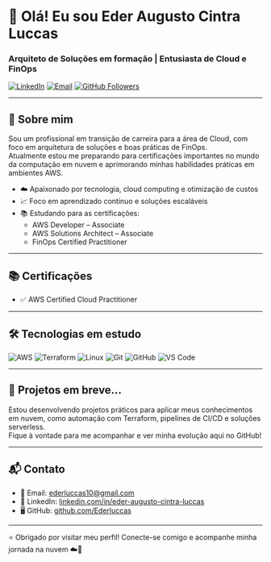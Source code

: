 # 👋 Olá! Eu sou Eder Augusto Cintra Luccas

### Arquiteto de Soluções em formação | Entusiasta de Cloud e FinOps

[![LinkedIn](https://img.shields.io/badge/-LinkedIn-blue?logo=linkedin&logoColor=white)](https://www.linkedin.com/in/eder-augusto-cintra-luccas/)
[![Email](https://img.shields.io/badge/-Email-red?logo=gmail&logoColor=white)](mailto:ederluccas10@gmail.com)
[![GitHub Followers](https://img.shields.io/github/followers/Ederluccas?label=GitHub&style=social)](https://github.com/Ederluccas)


---

## 💼 Sobre mim

Sou um profissional em transição de carreira para a área de Cloud, com foco em arquitetura de soluções e boas práticas de FinOps.  
Atualmente estou me preparando para certificações importantes no mundo da computação em nuvem e aprimorando minhas habilidades práticas em ambientes AWS.

- ☁️ Apaixonado por tecnologia, cloud computing e otimização de custos  
- 📈 Foco em aprendizado contínuo e soluções escaláveis  
- 📚 Estudando para as certificações:  
  - AWS Developer – Associate  
  - AWS Solutions Architect – Associate  
  - FinOps Certified Practitioner  

---

## 📚 Certificações

- ✅ AWS Certified Cloud Practitioner

---

## 🛠️ Tecnologias em estudo

![AWS](https://img.shields.io/badge/AWS-232F3E?logo=amazon-aws&logoColor=white)
![Terraform](https://img.shields.io/badge/Terraform-623CE4?logo=terraform&logoColor=white)
![Linux](https://img.shields.io/badge/Linux-FCC624?logo=linux&logoColor=black)
![Git](https://img.shields.io/badge/Git-F05032?logo=git&logoColor=white)
![GitHub](https://img.shields.io/badge/GitHub-181717?logo=github&logoColor=white)
![VS Code](https://img.shields.io/badge/VS%20Code-007ACC?logo=visual-studio-code&logoColor=white)

---

## 📘 Projetos em breve...

Estou desenvolvendo projetos práticos para aplicar meus conhecimentos em nuvem, como automação com Terraform, pipelines de CI/CD e soluções serverless.  
Fique à vontade para me acompanhar e ver minha evolução aqui no GitHub!

---

## 📬 Contato

- 📧 Email: ederluccas10@gmail.com  
- 💼 LinkedIn: [linkedin.com/in/eder-augusto-cintra-luccas](https://www.linkedin.com/in/eder-augusto-cintra-luccas/)  
- 🖥️ GitHub: [github.com/Ederluccas](https://github.com/Ederluccas)

---

⭐ Obrigado por visitar meu perfil! Conecte-se comigo e acompanhe minha jornada na nuvem ☁️🚀

